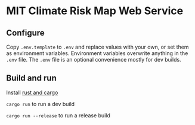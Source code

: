 # MIT Climate Risk Map Web Service

## Configure

Copy `.env.template` to `.env` and replace values with your own, or set them as environment variables. Environment variables overwrite anything in the `.env` file. The `.env` file is an optional convenience mostly for dev builds.

## Build and run

Install [rust and cargo](https://doc.rust-lang.org/cargo/getting-started/installation.html)

`cargo run` to run a dev build

`cargo run --release` to run a release build